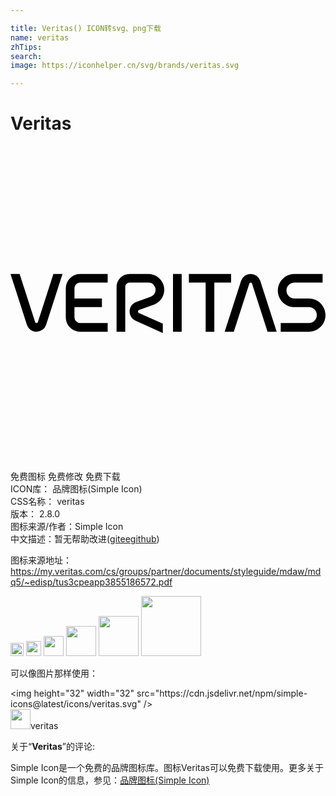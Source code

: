 ```yaml
---

title: Veritas() ICON转svg、png下载
name: veritas
zhTips: 
search: 
image: https://iconhelper.cn/svg/brands/veritas.svg

---
```


# Veritas  <small style="font-size: 60%;font-weight: 100"></small>

<div id="svg" class="svg-wrap">
<svg role="img" xmlns="http://www.w3.org/2000/svg" viewBox="0 0 24 24"><title>Veritas icon</title><path d="M0 9.746l1.248 3.8712c.1053.3243.4072.5332.7344.5332a.7684.7684 0 00.7324-.5332l1.248-3.8711h-.6933L2.086 13.412a.1081.1081 0 01-.1035.0762c-.0467 0-.0881-.028-.1054-.0762L.6934 9.7461H0zm5.3125 0c-.6081 0-1.0996.4939-1.0996 1.1017v2.2011c0 .6078.4915 1.1016 1.0996 1.1016h2.0918v-.6621H5.3125a.439.439 0 01-.4395-.4395v-.7754h2.0918v-.6504H4.873v-.7753c0-.2431.1964-.4414.4395-.4414h2.0918V9.746H5.3125zm3.7598 0a.9898.9898 0 00-.9903.9903v3.414h.6602v-3.414c0-.1825.1475-.33.33-.33h1.4317a.5505.5505 0 01.5137.3535.55.55 0 01-.3164.7109l-1.1094.4082c-.4025.139-.615.578-.4766.9805a.7665.7665 0 00.4141.4531l2.0742.9414v-.7226l-1.8144-.8028a.1306.1306 0 01-.0703-.0781.1302.1302 0 01.082-.166l1.1367-.3965c.6243-.2396.9366-.9402.6973-1.5645-.1851-.4815-.6442-.7773-1.1309-.7773H9.0723zm3.3086 0v4.4044h.662V9.746h-.662zm1.2109 0v.6602h1.2773v3.7442h.6602v-3.7441h1.2773V9.746h-3.2148zm4.707 0a.7683.7683 0 00-.7324.5333l-1.25 3.871h.6953l1.1836-3.6679a.108.108 0 01.1035-.0762c.0467 0 .0882.0283.1055.0762l1.1816 3.668h.6954l-1.25-3.8711a.7702.7702 0 00-.7325-.5332zm3.334 0c-.6992 0-1.2656.5665-1.2656 1.2657 0 .6993.5664 1.2656 1.2656 1.2656l1.1016.002c.3344 0 .6054.2693.6054.6035a.6054.6054 0 01-.6054.6055h-2.1465v.662h2.1465c.6992 0 1.2656-.5683 1.2656-1.2675s-.5664-1.2656-1.2656-1.2656h-1.1016a.6054.6054 0 01-.6055-.6055c0-.3344.271-.6054.6055-.6054h2.1465V9.746h-2.1465Z"/></svg>
</div>
<detail full-name='veritas'></detail>

<div class="detail-page">
<p>
<span><span class="badge-success badge">免费图标</span> <span class="badge-success badge">免费修改</span>  <span class="badge-success badge">免费下载</span> </span>
<br/>
<span>
ICON库：
<span class="badge-secondary badge">品牌图标(Simple Icon)</span> 
</span>
<br/>
<span>
CSS名称：
<span class="badge-secondary badge">veritas</span> 
</span>

<br/>
<span>
版本：
<span class="badge-secondary badge">2.8.0</span> 
</span>
<br/>
<span>图标来源/作者：<span class="badge-light badge">Simple Icon</span></span> 
<br/>
<span class="zh-detail">中文描述：暂无<span class="help-link"><span>帮助改进</span>(<a href="https://gitee.com/liuwave/icon-helper/edit/master/json/brands/veritas.json" target="_blank" rel="noopener noreferrer">gitee</a><a href="https://github.com/liuwave/icon-helper/edit/master/json/brands/veritas.json" target="_blank" rel="noopener noreferrer">github</a></span>)</span><br/>
</p>
</div><div class="description description alert alert-light"><p>图标来源地址：<a href="https://my.veritas.com/cs/groups/partner/documents/styleguide/mdaw/mdq5/~edisp/tus3cpeapp3855186572.pdf" target="_blank" rel="noopener noreferrer">https://my.veritas.com/cs/groups/partner/documents/styleguide/mdaw/mdq5/~edisp/tus3cpeapp3855186572.pdf</a></p></div>
<div class="alert alert-dark">
<img height="21" width="21" src="https://cdn.jsdelivr.net/npm/simple-icons@latest/icons/veritas.svg" />
<img height="24" width="24" src="https://cdn.jsdelivr.net/npm/simple-icons@latest/icons/veritas.svg" />
<img height="32" width="32" src="https://cdn.jsdelivr.net/npm/simple-icons@latest/icons/veritas.svg" />
<img height="48" width="48" src="https://cdn.jsdelivr.net/npm/simple-icons@latest/icons/veritas.svg" />
<img height="64" width="64" src="https://cdn.jsdelivr.net/npm/simple-icons@latest/icons/veritas.svg" />
<img height="96" width="96" src="https://cdn.jsdelivr.net/npm/simple-icons@latest/icons/veritas.svg" />

</div>
<div>
  <p>可以像图片那样使用：    
  </p>
  <div class="alert alert-primary" style="font-size: 14px">
    &lt;img height="32" width="32" src="https://cdn.jsdelivr.net/npm/simple-icons@latest/icons/veritas.svg" /&gt;
    <copy-btn content='<img height="32" width="32" src="https://cdn.jsdelivr.net/npm/simple-icons@latest/icons/veritas.svg" />'></copy-btn>
  </div>
  <div class="alert alert-secondary">
    <img height="32" width="32" src="https://cdn.jsdelivr.net/npm/simple-icons@latest/icons/veritas.svg" />veritas
    <copy-btn content="veritas" btn-title="复制图标名称"></copy-btn>
  </div>
</div>
<div class="icon-detail__container">
<p>关于“<b>Veritas</b>”的评论:</p>
</div>
<Vssue title="关于“Veritas”的评论" />
<div><p>Simple Icon是一个免费的品牌图标库。图标Veritas可以免费下载使用。更多关于  Simple Icon的信息，参见：<a target="_blank" href="https://iconhelper.cn/brands.html">品牌图标(Simple Icon)</a>
</p></div>
